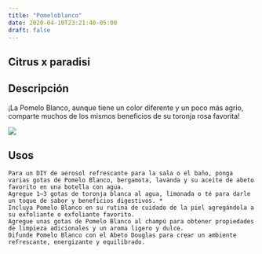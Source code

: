 ```yaml
---
title: "Pomeloblanco"
date: 2020-04-10T23:21:40-05:00
draft: false
---
```


## Citrus x paradisi

## Descripción

¡La Pomelo Blanco, aunque tiene un color diferente y un poco más agrio, comparte muchos de los mismos beneficios de su toronja rosa favorita!

![](/images/pomeloBlanco.jpg#center)

## Usos

    Para un DIY de aerosol refrescante para la sala o el baño, ponga varias gotas de Pomelo Blanco, bergamota, lavanda y su aceite de abeto favorito en una botella con agua.
    Agregue 1–3 gotas de toronja blanca al agua, limonada o té para darle un toque de sabor y beneficios digestivos. *
    Incluya Pomelo Blanco en su rutina de cuidado de la piel agregándola a su exfoliante o exfoliante favorito.
    Agregue unas gotas de Pomelo Blanco al champú para obtener propiedades de limpieza adicionales y un aroma ligero y dulce.
    Difunde Pomelo Blanco con el Abeto Douglas para crear un ambiente refrescante, energizante y equilibrado.

